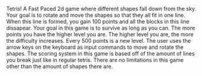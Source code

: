 Tetris!
A Fast Paced 2d game where different shapes fall down from the sky. Your goal is to rotate and move the shapes so that they all fit in one line. When this line is formed, you gain 100 points and all the blocks in this line dissapear. Your goal in this game is to survive as long as you can. The more points you have the higher level you are. The higher level you are, the more the difficulty increases. Every 500 points is a new level. The user uses the arrow keys on the keyboard as input commands to move and rotate the shapes. The scoring system in this game is based off of the amount of lines you break just like in regular tetris. There are no limitations in this game other than the amount of shapes there are.